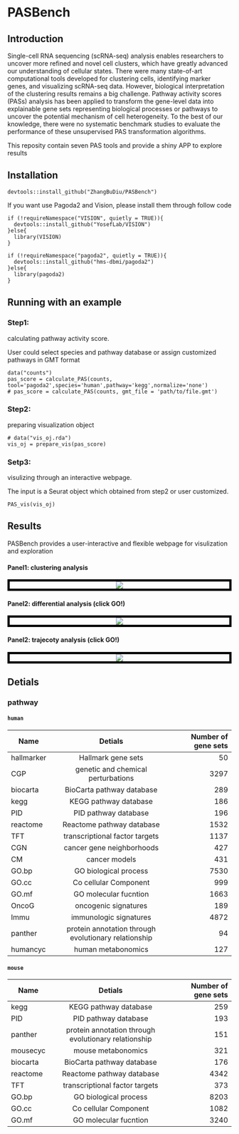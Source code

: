 # PASBench


## Introduction
Single-cell RNA sequencing (scRNA-seq) analysis enables researchers to uncover more refined and novel cell clusters, which have greatly advanced our understanding of cellular states. There were many state-of-art computational tools developed for clustering cells, identifying marker genes, and visualizing scRNA-seq data. However, biological interpretation of the clustering results remains a big challenge. Pathway activity scores (PASs) analysis has been applied to transform the gene-level data into explainable gene sets representing biological processes or pathways to uncover the potential mechanism of cell heterogeneity. To the best of our knowledge, there were no systematic benchmark studies to evaluate the performance of these unsupervised PAS transformation algorithms.

This reposity contain seven PAS tools and provide a shiny APP to explore results

## Installation

```
devtools::install_github("ZhangBuDiu/PASBench")
```

If you want use Pagoda2 and Vision, please install them through follow code

```
if (!requireNamespace("VISION", quietly = TRUE)){
  devtools::install_github("YosefLab/VISION")
}else{
  library(VISION)
}

if (!requireNamespace("pagoda2", quietly = TRUE)){
  devtools::install_github("hms-dbmi/pagoda2")
}else{
  library(pagoda2)
}
```


## Running with an example

### Step1: 
calculating pathway activity score. 

User could select species and pathway database or assign customized pathways in GMT format
```
data("counts")
pas_score = calculate_PAS(counts, tool='pagoda2',species='human',pathway='kegg',normalize='none')
# pas_score = calculate_PAS(counts, gmt_file = 'path/to/file.gmt')
```
### Step2: 
preparing visualization object
```
# data("vis_oj.rda")
vis_oj = prepare_vis(pas_score)
```
### Setp3: 
visulizing through an interactive webpage. 

The input is a Seurat object which obtained from step2 or user customized.
```
PAS_vis(vis_oj)
```

## Results


PASBench provides a user-interactive and flexible webpage for visulization and exploration


#### Panel1: clustering analysis


<div align=center style="border:5px solid #000"><img  src="https://github.com/ZhangBuDiu/PASBench/blob/master/pic/clustering.png"/> </div>


#### Panel2: differential analysis (click GO!)


<div align=center style="border:5px solid #000"><img  src="https://github.com/ZhangBuDiu/PASBench/blob/master/pic/differential.png"/> </div>


#### Panel2: trajecoty analysis (click GO!)


<div align=center style="border:5px solid #000"><img  src="https://github.com/ZhangBuDiu/PASBench/blob/master/pic/trajectory.png"/> </div>

## Detials
### pathway
#### `human`
| Name | Detials  | Number of gene sets |
| - | :-: | -: |
| hallmarker | Hallmark gene sets | 50 |
| CGP | genetic and chemical perturbations | 3297 |
|biocarta | BioCarta pathway database | 289 |
|kegg | KEGG pathway database | 186 |
|PID | PID pathway database | 196 |
|reactome | Reactome pathway database | 1532 |
|TFT | transcriptional factor targets | 1137 |
|CGN | cancer gene neighborhoods | 427 |
|CM | cancer models | 431|
|GO.bp | GO biological process | 7530 |
|GO.cc | Co cellular Component | 999 |
|GO.mf | GO molecular fucntion | 1663|
|OncoG | oncogenic signatures | 189 |
|Immu | immunologic signatures | 4872 |
|panther | protein annotation through evolutionary relationship | 94 |
|humancyc | human metabonomics | 127 |


#### `mouse`
|Name | Detials  | Number of gene sets|
|- | :-: | -: |
|kegg | KEGG pathway database | 259|
|PID | PID pathway database | 193
|panther | protein annotation through evolutionary relationship | 151|
|mousecyc | mouse metabonomics | 321|
|biocarta | BioCarta pathway database | 176|
|reactome | Reactome pathway database | 4342|
|TFT | transcriptional factor targets | 373|
|GO.bp | GO biological process | 8203|
|GO.cc | Co cellular Component | 1082|
|GO.mf | GO molecular fucntion | 3240|

